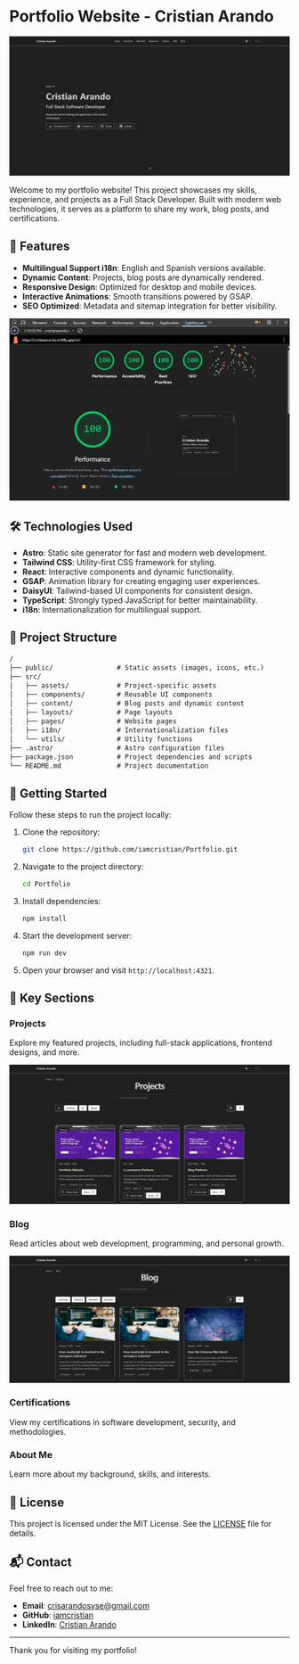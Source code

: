 # Portfolio Website - Cristian Arando

![My portfolio Cristian Arando](public/website-screenshot.webp)

Welcome to my portfolio website! This project showcases my skills, experience, and projects as a Full Stack Developer. Built with modern web technologies, it serves as a platform to share my work, blog posts, and certifications.

## 🌟 Features

- **Multilingual Support i18n**: English and Spanish versions available.
- **Dynamic Content**: Projects, blog posts are dynamically rendered.
- **Responsive Design**: Optimized for desktop and mobile devices.
- **Interactive Animations**: Smooth transitions powered by GSAP.
- **SEO Optimized**: Metadata and sitemap integration for better visibility.

![Test Lighthouse](public/test.webp)


## 🛠️ Technologies Used

- **Astro**: Static site generator for fast and modern web development.
- **Tailwind CSS**: Utility-first CSS framework for styling.
- **React**: Interactive components and dynamic functionality.
- **GSAP**: Animation library for creating engaging user experiences.
- **DaisyUI**: Tailwind-based UI components for consistent design.
- **TypeScript**: Strongly typed JavaScript for better maintainability.
- **i18n**: Internationalization for multilingual support.

## 📂 Project Structure

```text
/
├── public/                # Static assets (images, icons, etc.)
├── src/
│   ├── assets/            # Project-specific assets
│   ├── components/        # Reusable UI components
│   ├── content/           # Blog posts and dynamic content
│   ├── layouts/           # Page layouts
│   ├── pages/             # Website pages
│   ├── i18n/              # Internationalization files
│   └── utils/             # Utility functions
├── .astro/                # Astro configuration files
├── package.json           # Project dependencies and scripts
└── README.md              # Project documentation
```

## 🚀 Getting Started

Follow these steps to run the project locally:

1. Clone the repository:
   ```sh
   git clone https://github.com/iamcristian/Portfolio.git
   ```
2. Navigate to the project directory:
   ```sh
   cd Portfolio
   ```
3. Install dependencies:
   ```sh
   npm install
   ```
4. Start the development server:
   ```sh
   npm run dev
   ```
5. Open your browser and visit `http://localhost:4321`.

## 🧾 Key Sections

### Projects
Explore my featured projects, including full-stack applications, frontend designs, and more.

![Project List](public/website-projects-screenshot.webp)

### Blog
Read articles about web development, programming, and personal growth.

![Blog Section](public/website-blog-screenshot.webp)

### Certifications
View my certifications in software development, security, and methodologies.

### About Me
Learn more about my background, skills, and interests.

## 📜 License

This project is licensed under the MIT License. See the [LICENSE](LICENSE) file for details.

## 📬 Contact

Feel free to reach out to me:

- **Email**: crisarandosyse@gmail.com
- **GitHub**: [iamcristian](https://github.com/iamcristian)
- **LinkedIn**: [Cristian Arando](https://linkedin.com/in/cristianarando)

---
Thank you for visiting my portfolio!